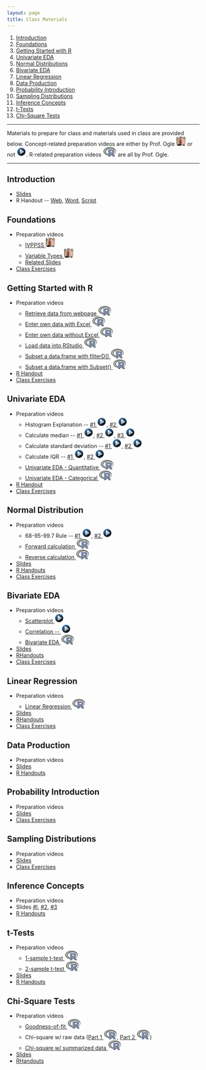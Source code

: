 ```yaml
---
layout: page
title: Class Materials
---
```


1. [Introduction](#introduction)
1. [Foundations](#foundations)
1. [Getting Started with R](#getting-started-with-r)
1. [Univariate EDA](#univariate-eda)
1. [Normal Distributions](#normal-distributions)
1. [Bivariate EDA](#bivariate-eda)
1. [Linear Regression](#linear-regression)
1. [Data Production](#data-production)
1. [Probability Introduction](#probability-introduction)
1. [Sampling Distributions](#sampling-distributions)
1. [Inference Concepts](#inference-concepts)
1. [t-Tests](#t-tests)
1. [Chi-Square Tests](#chi-square-tests)

----
Materials to prepare for class and materials used in class are provided below.  Concept-related preparation videos are either by Prof. Ogle ![Ogle Video](../img/dhovid.jpg) or not ![Other video](../img/videolink.jpg).  R-related preparation videos ![R logo](../img/Rlogo.png) are all by Prof. Ogle.

----

## Introduction
* [Slides](Slides/01_Foundations_I.pptx)
* R Handout -- [Web](HOs/Foundations.html), [Word](HOs/Foundations.docx), [Script](HOs/Foundations.R)

## Foundations
* Preparation videos
    * [IVPPSS ![Ogle video](../img/dhovid.jpg)](https://vimeo.com/user45324800/ncstats-ivppss)
    * [Variable Types ![Ogle video](../img/dhovid.jpg) ](https://vimeo.com/user45324800/ncstats-vartypes)
    * [Related Slides](Slides/02_Foundations_II.pptx)
* [Class Exercises](CEs/FoundationsIVPPSS.html)

## Getting Started with R
* Preparation videos
    * [Retrieve data from webpage ![R logo](../img/Rlogo.png)](https://vimeo.com/user45324800/ncstats-preparedatawebpage)
    * [Enter own data with Excel ![R logo](../img/Rlogo.png)](https://vimeo.com/user45324800/ncstats-preparedataexcel)
    * [Enter own data without Excel ![R logo](../img/Rlogo.png)](https://vimeo.com/user45324800/ncstats-preparedatatextfile)
    * [Load data into RStudio ![R logo](../img/Rlogo.png)](https://vimeo.com/user45324800/ncstats-loadcsvrstudio)
    * [Subset a data.frame with filterD() ![R logo](../img/Rlogo.png)](https://vimeo.com/user45324800/filterd)
    * [Subset a data.frame with Subset() ![R logo](../img/Rlogo.png)](http://www.screenr.com/z27N)
* [R Handout](HOs/02_FoundationsR_HO.pdf)
* [Class Exercises](CEs/FoundationsR.html)

## Univariate EDA
* Preparation videos
    * Histogram Explanation -- [#1 ![YouTube](../img/videolink.jpg)](http://youtu.be/sC7gjg9g3JU), [#2 ![YouTube](../img/videolink.jpg)](http://youtu.be/H9ITfdaX2ZQ)
    * Calculate median -- [#1 ![YouTube](../img/videolink.jpg)](http://youtu.be/0SYsi38XucI), [#2 ![YouTube](../img/videolink.jpg)](http://youtu.be/hTYTaOaQUcw?list=UUAjbU4EB30lTsJ2NSE5a7DQ), [#3 ![YouTube](../img/videolink.jpg)](http://youtu.be/9a8M_KfclBE)
    * Calculate standard deviation -- [#1 ![YouTube](../img/videolink.jpg)](http://youtu.be/qqOyy_NjflU), [#2 ![YouTube](../img/videolink.jpg)](http://youtu.be/atS4wX8I9H0)
    * Calculate IQR -- [#1 ![YouTube](../img/videolink.jpg)](http://youtu.be/R6VDj7pEG30), [#2 ![YouTube](../img/videolink.jpg)](http://youtu.be/F3WcEAW-M80?t=6m6s)
    * [Univariate EDA - Quantitative ![R logo](../img/Rlogo.png)](https://vimeo.com/user45324800/ncstats-ueda1)
    * [Univariate EDA - Categorical ![R logo](../img/Rlogo.png)](https://vimeo.com/user45324800/ncstats-uedac)
* [R Handout](HOs/03_UnivEDA_HO.pdf)
* [Class Exercises](CEs/UnivariateEDA.html)

## Normal Distribution
* Preparation videos
    * 68-95-99.7 Rule -- [#1 ![YouTube](../img/videolink.jpg)](https://www.youtube.com/watch?v=cgxPcdPbujI), [#2 ![YouTube](../img/videolink.jpg)](https://www.youtube.com/watch?v=PJPXFOK8F8E)
    * [Forward calculation ![R logo](../img/Rlogo.png)](http://www.screenr.com/e27N)
    * [Reverse calculation ![R logo](../img/Rlogo.png)](http://www.screenr.com/a27N)
* [Slides](Slides/04_NormalDistribution.pptx)
* [R Handouts](HOs/04_NormalDistribution_HO.pdf)
* [Class Exercises](CEs/NormalDistribution.html)

## Bivariate EDA
* Preparation videos
    * [Scatterplot ![YouTube](../img/videolink.jpg)](https://www.youtube.com/watch?v=yXmz922K9Ks)
    * [Correlation -- ![YouTube](../img/videolink.jpg)](http://youtu.be/PtYVrF_WT3A?t=32s)
    * [Bivariate EDA ![R logo](../img/Rlogo.png)](http://www.screenr.com/n4PH)
* [Slides](Slides/05_BivEDA.pptx)
* [RHandouts](HOs/05_BivEDA_HO.pdf)
* [Class Exercises](CEs/BivariateEDA.html)

## Linear Regression
* Preparation videos
    * [Linear Regression ![R logo](../img/Rlogo.png)](http://www.screenr.com/JGPH)
* [Slides](Slides/06_SimpleLinearRegression.pptx)
* [RHandouts](HOs/06_SimpleLinearRegression_HO.pdf)
* [Class Exercises](CEs/SimpleLinearRegression.html)

## Data Production
* Preparation videos
* [Slides](Slides/07_DataProduction.pptx)
* [R Handouts](HOs/_HO.pdf)

## Probability Introduction
* Preparation videos
* [Slides](Slides/08_ProbabilityIntro.pptx)
* [Class Exercises](CEs/ProbabilityIntro.html)

## Sampling Distributions
* Preparation videos
* [Slides](Slides/09_SamplingDistributions.pptx)
* [Class Exercises](CEs/SamplingDistributions.html)

## Inference Concepts
* Preparation videos
* Slides [#I](Slides/10_Inference_1_HypothesisTesting.pptx), [#2](Slides/10_Inference_2_ConfidenceRegions.pptx), [#3](Slides/10_Inference_3_ZTest.pptx)
* [R Handouts](HOs/10_InferenceConcepts_HO.pdf)

## t-Tests
* Preparation videos
    * [1-sample t-test ![R logo](../img/Rlogo.png)](http://www.screenr.com/GXPH)
    * [2-sample t-test ![R logo](../img/Rlogo.png)](http://www.screenr.com/cCPH)
* [Slides](Slides/11_tTests.pptx)
* [R Handouts](HOs/11_tTests_HO.pdf)

## Chi-Square Tests
* Preparation videos
    * [Goodness-of-fit ![R logo](../img/Rlogo.png)](http://www.screenr.com/JXPH)
    * Chi-square w/ raw data ([Part 1 ![R logo](../img/Rlogo.png)](http://www.screenr.com/pOPH), [Part 2 ![R logo](../img/Rlogo.png)](http://www.screenr.com/6OPH))
    * [Chi-square w/ summarized data ![R logo](../img/Rlogo.png)](http://www.screenr.com/Q0PH)
* [Slides](Slides/12_ChiSquareTests_alt.pptx)
* [RHandouts](HOs/12_ChiSquareTests_HO.pdf)
